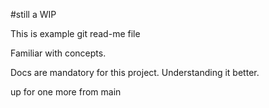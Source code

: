 #still a WIP

This is example git read-me file


Familiar with concepts.

Docs are mandatory for this project. Understanding it better.

up for one more from main